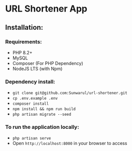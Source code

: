 # URL Shortener App

## Installation:

### Requirements:

- PHP 8.2+
- MySQL
- Composer (For PHP Dependency)
- NodeJS LTS (with Npm)

### Dependency install:

- `git clone git@github.com:Sunwarul/url-shortener.git`
- `cp .env.example .env`
- `composer install`
- `npm install && npm run build`
- `php artisan migrate --seed`

### To run the application locally:

- `php artisan serve`
- Open `http://localhost:8000` in your browser to access
